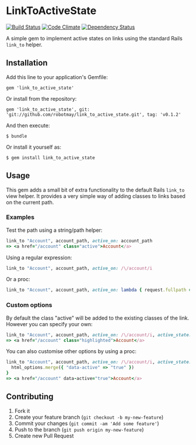 # LinkToActiveState

[![Build Status](https://travis-ci.org/robotmay/link_to_active_state.png?branch=master)](https://travis-ci.org/robotmay/link_to_active_state) [![Code Climate](https://codeclimate.com/badge.png)](https://codeclimate.com/github/robotmay/link_to_active_state) [![Dependency Status](https://gemnasium.com/robotmay/link_to_active_state.png)](https://gemnasium.com/robotmay/link_to_active_state)

A simple gem to implement active states on links using the standard Rails `link_to` helper.

## Installation

Add this line to your application's Gemfile:

    gem 'link_to_active_state'

Or install from the repository:

    gem 'link_to_active_state', git: 'git://github.com/robotmay/link_to_active_state.git', tag: 'v0.1.2'

And then execute:

    $ bundle

Or install it yourself as:

    $ gem install link_to_active_state

## Usage

This gem adds a small bit of extra functionality to the default Rails `link_to` view helper. It provides a very simple way of adding classes to links based on the current path.

### Examples

Test the path using a string/path helper:
```ruby
link_to "Account", account_path, active_on: account_path
=> <a href="/account" class="active">Account</a>
```

Using a regular expression:
```ruby
link_to "Account", account_path, active_on: /\/account/i
```

Or a proc:
```ruby
link_to "Account", account_path, active_on: lambda { request.fullpath == account_path }
```

### Custom options

By default the class "active" will be added to the existing classes of the link. However you can specify your own:

```ruby
link_to "Account", account_path, active_on: /\/account/i, active_state: "highlighted"
=> <a href="/account" class="highlighted">Account</a>
```

You can also customise other options by using a proc:
```ruby
link_to "Account", account_path, active_on: /\/account/i, active_state: lambda { |html_options|
  html_options.merge({ "data-active" => "true" })
}
=> <a href="/account" data-active="true">Account</a>
```

## Contributing

1. Fork it
2. Create your feature branch (`git checkout -b my-new-feature`)
3. Commit your changes (`git commit -am 'Add some feature'`)
4. Push to the branch (`git push origin my-new-feature`)
5. Create new Pull Request
